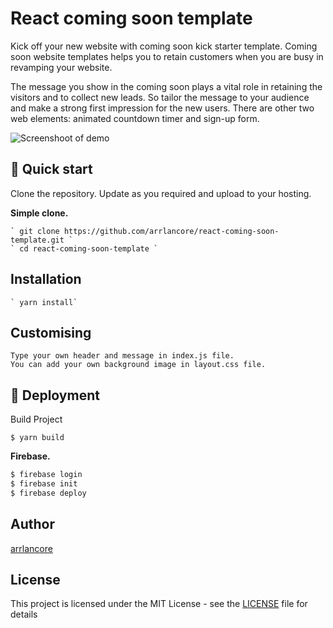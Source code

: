 # React coming soon template

Kick off your new website with coming soon kick starter template.
Coming soon website templates helps you to retain customers when you are busy in revamping your website.

The message you show in the coming soon plays a vital role in retaining the visitors and to collect new leads. So tailor the message to your audience and make a strong first impression for the new users.
There are other two web elements: animated countdown timer and  sign-up form.

![Screenshoot of demo](https://user-images.githubusercontent.com/16473868/47648801-21516480-dba1-11e8-8ff8-2091c13aadcb.png)

## 🚀 Quick start

Clone the repository. Update as you required and upload to your hosting.

**Simple clone.**

    ` git clone https://github.com/arrlancore/react-coming-soon-template.git `
    ` cd react-coming-soon-template `


## Installation

    ` yarn install`

## Customising

    Type your own header and message in index.js file.
    You can add your own background image in layout.css file.

## 🚀 Deployment
Build Project

    $ yarn build

**Firebase.**
```sh
$ firebase login
$ firebase init
$ firebase deploy
```

## Author

[arrlancore](https://github.com/arrlancore)

## License

This project is licensed under the MIT License - see the [LICENSE](LICENSE) file for details

